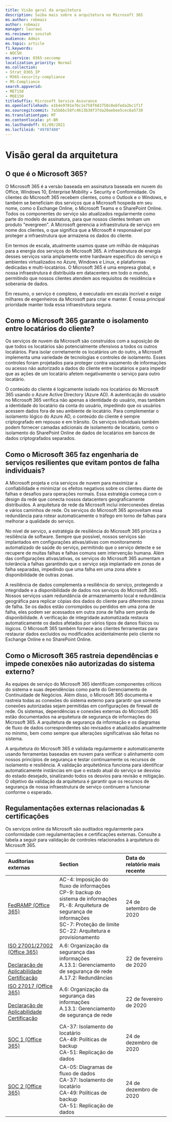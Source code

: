 ```yaml
---
title: Visão geral da arquitetura
description: Saiba mais sobre a arquitetura no Microsoft 365
ms.author: robmazz
author: robmazz
manager: laurawi
ms.reviewer: sosstah
audience: Admin
ms.topic: article
f1.keywords:
- NOCSH
ms.service: O365-seccomp
localization_priority: Normal
ms.collection:
- Strat_O365_IP
- M365-security-compliance
- MS-Compliance
search.appverid:
- MET150
- MOE150
titleSuffix: Microsoft Service Assurance
ms.openlocfilehash: e1b4e9701e76c1e758f683750c8ebfeda2bc1f1f
ms.sourcegitcommit: 7a5b6bc58fc4613b38f3fda20aebee5cec6a5730
ms.translationtype: MT
ms.contentlocale: pt-BR
ms.lasthandoff: 01/08/2021
ms.locfileid: "49787480"
---
```

# <a name="architecture-overview"></a>Visão geral da arquitetura

## <a name="what-is-microsoft-365"></a>O que é o Microsoft 365?

O Microsoft 365 é a versão baseada em assinatura baseada em nuvem do Office, Windows 10, Enterprise Mobility + Security e Conformidade. Os clientes do Microsoft 365 recebem clientes, como o Outlook e o Windows, e também se beneficiam dos serviços que a Microsoft hospeda em seu nome, como o Exchange Online, o Microsoft Teams e o SharePoint Online. Todos os componentes do serviço são atualizados regularmente como parte do modelo de assinatura, para que nossos clientes tenham um produto "evergreen". A Microsoft gerencia a infraestrutura de serviço em nome dos clientes, o que significa que a Microsoft é responsável por proteger a infraestrutura que armazena os dados do cliente.

Em termos de escala, atualmente usamos quase um milhão de máquinas para a energia dos serviços do Microsoft 365. A infraestrutura de energia desses serviços varia amplamente entre hardware específico do serviço e ambientes virtualizados no Azure, Windows e Linux, e plataformas dedicadas e multi-locatários. O Microsoft 365 é uma empresa global, e nossa infraestrutura é distribuída em datacenters em todo o mundo, permitindo que nossos clientes atendem aos requisitos de residência e soberania de dados.

Em resumo, o serviço é complexo, é executado em escala incrível e exige milhares de engenheiros da Microsoft para criar e manter. É nossa principal prioridade manter toda essa infraestrutura segura.

## <a name="how-does-microsoft-365-ensure-isolation-between-customer-tenants"></a>Como o Microsoft 365 garante o isolamento entre locatários do cliente?

Os serviços de nuvem da Microsoft são construídos com a suposição de que todos os locatários são potencialmente ofensivos a todos os outros locatários. Para isolar corretamente os locatários um do outro, a Microsoft implementa uma variedade de tecnologias e controles de isolamento. Esses controles foram projetados para proteger contra vazamento de informações ou acesso não autorizado a dados do cliente entre locatários e para impedir que as ações de um locatário afetem negativamente o serviço para outro locatário.

O conteúdo do cliente é logicamente isolado nos locatários do Microsoft 365 usando o Azure Active Directory (Azure AD). A autenticação do usuário no Microsoft 365 verifica não apenas a identidade do usuário, mas também a identidade do locatário da conta do usuário, impedindo que os usuários acessem dados fora de seu ambiente de locatário. Para complementar o isolamento lógico do Azure AD, o conteúdo do cliente é sempre criptografado em repouso e em trânsito. Os serviços individuais também podem fornecer camadas adicionais de isolamento de locatário, como o isolamento do SharePoint Online de dados de locatários em bancos de dados criptografados separados.

## <a name="how-does-microsoft-365-engineer-resilient-services-that-avoid-single-points-of-failure"></a>Como o Microsoft 365 faz engenharia de serviços resilientes que evitam pontos de falha individuais?

A Microsoft projeta e cria serviços de nuvem para maximizar a confiabilidade e minimizar os efeitos negativos sobre os clientes diante de falhas e desafios para operações normais. Essa estratégia começa com o design da rede que conecta nossos datacenters geograficamente distribuídos. A arquitetura de rede da Microsoft inclui interconexões diretas e vários caminhos de rede. Os serviços do Microsoft 365 aproveitam essa redundância para rotear automaticamente o tráfego em torno de falhas para melhorar a qualidade do serviço.

No nível de serviço, a estratégia de resiliência do Microsoft 365 prioriza a resiliência de software. Sempre que possível, nossos serviços são implantados em configurações ativas/ativas com monitoramento automatizado de saúde do serviço, permitindo que o serviço detecte e se recupere de muitas falhas e falhas comuns sem intervenção humana. Além das configurações ativas/ativas, os serviços do Microsoft 365 aumentam a tolerância a falhas garantindo que o serviço seja implantado em zonas de falha separadas, impedindo que uma falha em uma zona afete a disponibilidade de outras zonas.

A resiliência de dados complementa a resiliência do serviço, protegendo a integridade e a disponibilidade de dados nos serviços do Microsoft 365. Nossos serviços usam redundância de armazenamento local e redundância geográfica para replicar cópias dos dados do cliente para diferentes zonas de falha. Se os dados estão corrompidos ou perdidos em uma zona de falha, eles podem ser acessados em outra zona de falha sem perda de disponibilidade. A verificação de integridade automatizada restaura automaticamente os dados afetados por vários tipos de danos físicos ou lógicos. O Microsoft 365 também fornece aos clientes ferramentas para restaurar dados excluídos ou modificados acidentalmente pelo cliente no Exchange Online e no SharePoint Online.

## <a name="how-does-microsoft-365-track-dependencies-and-prevent-unauthorized-external-system-connections"></a>Como o Microsoft 365 rastreia dependências e impede conexões não autorizadas do sistema externo?

As equipes de serviço do Microsoft 365 identificam componentes críticos do sistema e suas dependências como parte do Gerenciamento de Continuidade de Negócios. Além disso, o Microsoft 365 documenta e rastreia todas as conexões do sistema externo para garantir que somente conexões autorizadas sejam permitidas em configurações de firewall de rede. Os sistemas, dependências e conexões externas do Microsoft 365 estão documentados na arquitetura de segurança de informações do Microsoft 365. A arquitetura de segurança da informação e os diagramas de fluxo de dados correspondentes são revisados e atualizados anualmente no mínimo, bem como sempre que alterações significativas são feitas no sistema.

A arquitetura do Microsoft 365 é validada regularmente e automaticamente usando ferramentas baseadas em nuvem para verificar o alinhamento com nossos princípios de segurança e testar continuamente os recursos de isolamento e resiliência. A validação arquitetônica funciona para identificar automaticamente instâncias em que o estado atual do serviço se desviou do estado desejado, sinalizando todos os desvios para revisão e mitigação. O objetivo da validação da arquitetura é garantir que os recursos de segurança de nossa infraestrutura de serviço continuem a funcionar conforme o esperado.

## <a name="related-external-regulations--certifications"></a>Regulamentações externas relacionadas & certificações

Os serviços online da Microsoft são auditados regularmente para conformidade com regulamentações e certificações externas. Consulte a tabela a seguir para validação de controles relacionados à arquitetura do Microsoft 365.

| **Auditorias externas** | **Section** | **Data do relatório mais recente** |
|:--------------------|:------------|:-----------------------|
| [FedRAMP (Office 365)](https://compliance.microsoft.com/compliancemanager) | AC-4: Imposição do fluxo de informações <br> CP-9: backup do sistema de informações <br> PL-8: Arquitetura de segurança de informações <br> SC-7: Proteção de limite <br> SC-22: Arquitetura e provisionamento | 24 de setembro de 2020 |
| [ISO 27001/27002 (Office 365)](https://servicetrust.microsoft.com/ViewPage/MSComplianceGuideV3?command=Download&downloadType=Document&downloadId=d7864d4f-e053-4cc4-a964-fa526d07c3be&tab=7027ead0-3d6b-11e9-b9e1-290b1eb4cdeb&docTab=7027ead0-3d6b-11e9-b9e1-290b1eb4cdeb_ISO_Reports) <br><br> [Declaração de Aplicabilidade](https://servicetrust.microsoft.com/ViewPage/MSComplianceGuide?command=Download&downloadType=Document&downloadId=8ee1e46b-2ada-4e7b-bb7d-4c55a8cb6fcd&docTab=4ce99610-c9c0-11e7-8c2c-f908a777fa4d_ISO_Reports) <br> [Certificação](https://servicetrust.microsoft.com/ViewPage/MSComplianceGuideV3?command=Download&downloadType=Document&downloadId=1e84a14a-2468-45ac-9412-5e53250d57ec&tab=7027ead0-3d6b-11e9-b9e1-290b1eb4cdeb&docTab=7027ead0-3d6b-11e9-b9e1-290b1eb4cdeb_ISO_Reports) | A.6: Organização da segurança das informações <br> A.13.1: Gerenciamento de segurança de rede <br> A.17.2: Redundâncias | 22 de fevereiro de 2020 |
| [ISO 27017 (Office 365)](https://servicetrust.microsoft.com/ViewPage/MSComplianceGuideV3?command=Download&downloadType=Document&downloadId=d7864d4f-e053-4cc4-a964-fa526d07c3be&tab=7027ead0-3d6b-11e9-b9e1-290b1eb4cdeb&docTab=7027ead0-3d6b-11e9-b9e1-290b1eb4cdeb_ISO_Reports) <br><br> [Declaração de Aplicabilidade](https://servicetrust.microsoft.com/ViewPage/MSComplianceGuide?command=Download&downloadType=Document&downloadId=8ee1e46b-2ada-4e7b-bb7d-4c55a8cb6fcd&docTab=4ce99610-c9c0-11e7-8c2c-f908a777fa4d_ISO_Reports) <br> [Certificação](https://servicetrust.microsoft.com/ViewPage/MSComplianceGuideV3?command=Download&downloadType=Document&downloadId=70de0999-5451-43a3-9ef4-761e8fbfb1a3&tab=7027ead0-3d6b-11e9-b9e1-290b1eb4cdeb&docTab=7027ead0-3d6b-11e9-b9e1-290b1eb4cdeb_ISO_Reports) | A.6: Organização da segurança das informações <br> A.13.1: Gerenciamento de segurança de rede | 22 de fevereiro de 2020 |
| [SOC 1 (Office 365)](https://servicetrust.microsoft.com/ViewPage/MSComplianceGuideV3?command=Download&downloadType=Document&downloadId=90df3f9c-3aaf-4dbf-99d0-ca9f2991721b&tab=7027ead0-3d6b-11e9-b9e1-290b1eb4cdeb&docTab=7027ead0-3d6b-11e9-b9e1-290b1eb4cdeb_SOC_%2F_SSAE_16_Reports) | CA-37: Isolamento de locatário <br> CA-49: Políticas de backup <br> CA-51: Replicação de dados | 24 de dezembro de 2020 |
| [SOC 2 (Office 365)](https://servicetrust.microsoft.com/ViewPage/MSComplianceGuideV3?command=Download&downloadType=Document&downloadId=a73c1738-7892-42b7-acd3-87b6371c53f6&tab=7027ead0-3d6b-11e9-b9e1-290b1eb4cdeb&docTab=7027ead0-3d6b-11e9-b9e1-290b1eb4cdeb_SOC_%2F_SSAE_16_Reports) | CA-05: Diagramas de fluxo de dados <br> CA-37: Isolamento de locatário <br> CA-49: Políticas de backup <br> CA-51: Replicação de dados | 24 de dezembro de 2020 |